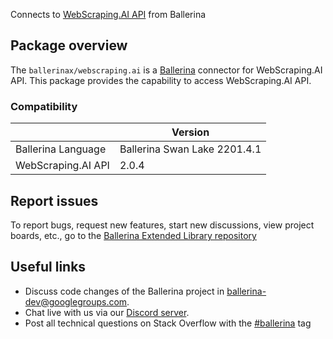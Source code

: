 Connects to [WebScraping.AI API](https://webscraping.ai/docs) from Ballerina

## Package overview
The `ballerinax/webscraping.ai` is a [Ballerina](https://ballerina.io/) connector for WebScraping.AI API.
This package provides the capability to access WebScraping.AI API.

### Compatibility
|                               | Version                        |
|-------------------------------|--------------------------------|
| Ballerina Language            | Ballerina Swan Lake 2201.4.1     |
| WebScraping.AI API            | 2.0.4                          |

## Report issues
To report bugs, request new features, start new discussions, view project boards, etc., go to the [Ballerina Extended Library repository](https://github.com/ballerina-platform/ballerina-extended-library)

## Useful links
- Discuss code changes of the Ballerina project in [ballerina-dev@googlegroups.com](mailto:ballerina-dev@googlegroups.com).
- Chat live with us via our [Discord server](https://discord.gg/ballerinalang).
- Post all technical questions on Stack Overflow with the [#ballerina](https://stackoverflow.com/questions/tagged/ballerina) tag
